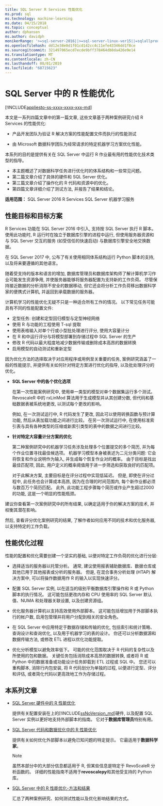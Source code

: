 ```yaml
---
title: SQL Server R Services 性能优化
ms.prod: sql
ms.technology: machine-learning
ms.date: 04/15/2018
ms.topic: conceptual
author: dphansen
ms.author: davidph
monikerRange: '>=sql-server-2016||>=sql-server-linux-ver15||=sqlallproducts-allversions'
ms.openlocfilehash: dd12e38e0d1f01cd142cc4c11efe43346dd1f8ce
ms.sourcegitcommit: 321497065ecd7ecde9bff378464db8da426e9e14
ms.translationtype: MT
ms.contentlocale: zh-CN
ms.lasthandoff: 08/01/2019
ms.locfileid: "68715623"
---
```

# <a name="performance-tuning-for-r-in-sql-server"></a>SQL Server 中的 R 性能优化
[!INCLUDE[appliesto-ss-xxxx-xxxx-xxx-md](../../includes/appliesto-ss-xxxx-xxxx-xxx-md.md)]

本文是一系列四篇文章中的第一篇文章, 这些文章基于两种案例研究介绍 R Services 的性能优化:

- 产品开发团队为验证 R 解决方案的性能配置文件而执行的性能测试

- 由 Microsoft 数据科学团队为经常请求的特定机器学习方案优化性能。

本系列的目的是提供有关在 SQL Server 中运行 R 作业最有用的性能优化技术类型的指导。

+ 本主题概述了对数据科学任务进行优化时的体系结构和一些常见问题。
+ 第二篇文章介绍了具体的硬件和 SQL Server 优化。
+ 第三篇文章介绍了操作化的 R 代码和资源中的优化。
+ 第四篇文章详细介绍了测试方法, 并报告了结果和结论。

**适用范围：** SQL Server 2016 R Services SQL Server 机器学习服务

## <a name="performance-goals-and-targeted-scenarios"></a>性能目标和目标方案

R Services 功能在 SQL Server 2016 中引入, 支持按 SQL Server 执行 R 脚本。 使用此功能时, R 运行时在独立于数据库引擎的进程中运行, 但使用服务器资源和与 SQL Server 交互的服务 (如受信任的快速启动) 与数据库引擎安全地交换数据。

在 SQL Server 2017 中, 公布了有关使用相同体系结构运行 Python 脚本的支持, 以及将来要遵循的其他语言。

随着受支持的版本和语言的增加, 数据库管理员和数据库架构师了解计算机学习作业可能发生资源争用, 并使服务器能够将服务器配置为支持新的工作负荷。 尽管保持接近数据的分析消除不安全的数据移动, 但它还会将分析工作负荷移出数据科学家的便携式计算机, 并返回到承载数据的服务器。

计算机学习的性能优化无疑不只是一种适合所有工作的情况。 以下常见任务可能具有不同的性能配置文件:

- 定型任务: 创建和定型回归模型与定型神经网络
- 使用 R 与功能的工程使用 T-sql 提取
- 使用表格输入对单个行或小型批处理进行评分, 使用大容量计分
- 在 R 和中运行评分与将模型部署到存储过程中 SQL Server 的生产
- 修改 R 代码以最大程度地减少数据传输或删除成本高昂的数据转换
- 启用模型的自动测试和重新定型

因为优化方法的选择取决于对应用程序或用例至关重要的任务, 案例研究涵盖了一般的性能提示, 并提供有关如何针对特定方案进行优化的指导, 以及批处理评分的优化。

+ **SQL Server 中的各个优化选项**

    在第一次性能案例研究中, 使用单一类型的模型对单个数据集运行多个测试。 RevoscaleR 中的 rxLinMod 算法用于生成模型并从其创建分数, 但代码和基础数据表被系统地更改, 以测试每个更改的影响。

    例如, 在一次测试运行中, R 代码发生了更改, 因此可以使用转换函数与预计算功能, 然后从表加载功能之间进行比较。 在另一次测试运行中, 在使用标准索引表与具有各种类型的压缩或新索引类型的表中的数据之间进行比较。

+ **针对特定大容量计分方案的优化**

    第二种案例研究中的机器学习任务涉及处理多个位置提交的多个简历, 并为每个作业位置寻找最佳候选项。 机器学习模型本身被表述为二元分类问题: 它会将恢复和作业说明作为输入, 并生成每个恢复作业对的概率。 由于目标是找出最佳匹配项, 因此, 用户定义的概率阈值用于进一步筛选和获取良好的匹配项。

    对于此解决方案, 主要目标是在评分过程中实现低延迟。 但是, 即使在评分过程中, 此任务也会计算成本高昂, 因为在合理的时间范围内, 每个新作业都必须与数百万个简历匹配。 此外, 此功能工程步骤每个简历或作业产生超过2000的功能, 这是一个明显的性能瓶颈。

建议你查看第一次案例研究中的所有结果, 以确定适用于你的解决方案的技术, 并权衡其潜在影响。

然后, 查看评分优化案例研究的结果, 了解作者如何应用不同的技术和优化服务器, 以支持特定的工作负载。

## <a name="performance-optimization-process"></a>性能优化过程

性能的配置和优化需要创建一个坚实的基础, 以便对特定工作负荷的优化进行分层:

- 选择适当的服务器以托管分析。 通常, 建议使用报表辅助数据库、数据仓库或其他已用于其他报表或分析的服务器。 但是, 在混合事务分析处理 (HTAP) 解决方案中, 可以将操作数据用作 R 的输入以实现快速评分。

- 配置 SQL Server 实例, 以在适当的级别平衡数据库引擎操作和 R 或 Python 脚本的执行情况。 这可能包括更改内存和 CPU 使用率的 SQL Server 默认值、NUMA 和处理器关联设置, 以及创建资源组。

- 优化服务器计算机以支持高效使用外部脚本。 这可能包括增加用于外部脚本执行的帐户数, 启用包管理并将用户分配到相关的安全角色。

- 在 SQL Server 中应用特定于数据存储和传输的优化, 包括索引和统计策略、查询设计和查询优化, 以及用于机器学习的表的设计。 你还可以分析数据源和数据传输方法, 或修改 ETL 进程以优化功能提取。

- 优化分析模型以避免效率低下。 可能的优化范围取决于 R 代码的复杂性以及所使用的包和数据。 关键任务包括消除成本高昂的数据转换, 或者将 R 或 Python 中的数据准备或功能设计任务卸载到 ETL 过程或 SQL 中。 您还可以重构脚本, 消除行内包安装, 将 R 代码划分为单独的过程, 以便进行定型、评分和评估, 或者简化代码以更高效地工作为存储过程。

## <a name="articles-in-this-series"></a>本系列文章

+ [SQL Server 硬件中的 R 性能优化](../r/sql-server-configuration-r-services.md)

    提供有关配置安装在上的[!INCLUDE[ssNoVersion_md](../../includes/ssnoversion-md.md)]硬件, 以及配置 SQL Server 实例以更好地支持外部脚本的指南。 它对于**数据库管理员**特别有用。

+ [SQL Server 代码和数据优化中的 R 性能优化](../r/r-and-data-optimization-r-services.md)

    提供有关如何优化外部脚本以避免已知问题的特定提示。 它最适用于**数据科学家**。

    > [!NOTE]
    > 虽然本部分中的大部分信息都适用于 R, 但某些信息是特定于 RevoScaleR 分析函数的。 详细的性能指南不适用于**revoscalepy**和其他受支持的 Python 库。
    >

+ [SQL Server 中的 R 性能优化-方法和结果](../r/performance-case-study-r-services.md)

    汇总了两种案例研究、如何测试性能以及优化影响结果的方式。
